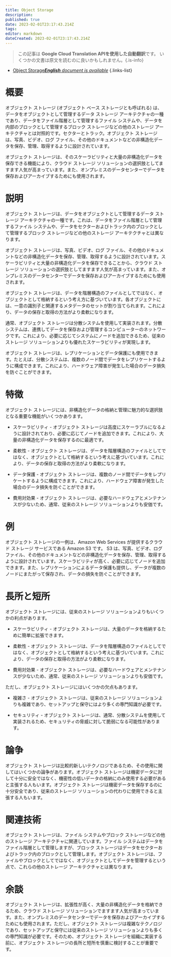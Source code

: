 ```yaml
---
title: Object Storage
description: 
published: true
date: 2023-02-01T23:17:43.214Z
tags: 
editor: markdown
dateCreated: 2023-02-01T23:17:43.214Z
---
```


> この記事は **Google Cloud Translation APIを使用した自動翻訳**です。
いくつかの文書は原文を読むのに良いかもしれません。{.is-info}



- [Object Storage***English** document is available*](/en/Knowledge-base/Dictionary/object-storage)
{.links-list}


# 概要
オブジェクト ストレージ (オブジェクト ベース ストレージとも呼ばれる) は、データをオブジェクトとして管理するデータ ストレージ アーキテクチャの一種であり、データをファイル階層として管理するファイル システムや、データを内部のブロックとして管理するブロック ストレージなどの他のストレージ アーキテクチャとは対照的です。セクターとトラック。オブジェクト ストレージは、写真、ビデオ、ログ ファイル、その他のドキュメントなどの非構造化データを保存、管理、取得するように設計されています。

オブジェクト ストレージは、そのスケーラビリティと大量の非構造化データを保存できる機能により、クラウド ストレージ ソリューションの選択肢としてますます人気が高まっています。また、オンプレミスのデータセンターでデータを保存およびアーカイブするためにも使用されます。

# 説明
オブジェクト ストレージは、データをオブジェクトとして管理するデータ ストレージ アーキテクチャの一種です。これは、データをファイル階層として管理するファイル システムや、データをセクターおよびトラック内のブロックとして管理するブロック ストレージなどの他のストレージ アーキテクチャとは異なります。

オブジェクト ストレージは、写真、ビデオ、ログ ファイル、その他のドキュメントなどの非構造化データを保存、管理、取得するように設計されています。スケーラビリティと大量の非構造化データを保存できることから、クラウド ストレージ ソリューションの選択肢としてますます人気が高まっています。また、オンプレミスのデータセンターでデータを保存およびアーカイブするためにも使用されます。

オブジェクト ストレージは、データを階層構造のファイルとしてではなく、オブジェクトとして格納するという考え方に基づいています。各オブジェクトには、一意の識別子と関連するメタデータのセットが割り当てられます。これにより、データの保存と取得の方法がより柔軟になります。

通常、オブジェクト ストレージは分散システムを使用して実装されます。分散システムは、連携してデータを保存および管理するコンピューターのネットワークです。これにより、必要に応じてシステムにノードを追加できるため、従来のストレージ ソリューションよりも優れたスケーラビリティが実現します。

オブジェクト ストレージは、レプリケーションとデータ保護にも使用できます。たとえば、分散システムは、複数のノード間でデータをレプリケートするように構成できます。これにより、ハードウェア障害が発生した場合のデータ損失を防ぐことができます。

# 特徴
オブジェクト ストレージには、非構造化データの格納と管理に魅力的な選択肢となる重要な機能がいくつかあります。

* スケーラビリティ - オブジェクト ストレージは高度にスケーラブルになるように設計されており、必要に応じてノードを追加できます。これにより、大量の非構造化データを保存するのに最適です。

* 柔軟性 - オブジェクト ストレージは、データを階層構造のファイルとしてではなく、オブジェクトとして格納するという考えに基づいています。これにより、データの保存と取得の方法がより柔軟になります。

* データ保護 - オブジェクト ストレージは、複数のノード間でデータをレプリケートするように構成できます。これにより、ハードウェア障害が発生した場合のデータ損失を防ぐことができます。

* 費用対効果 - オブジェクト ストレージは、必要なハードウェアとメンテナンスが少ないため、通常、従来のストレージ ソリューションよりも安価です。

# 例
オブジェクト ストレージの一例は、Amazon Web Services が提供するクラウド ストレージ サービスである Amazon S3 です。 S3 は、写真、ビデオ、ログ ファイル、その他のドキュメントなどの非構造化データを保存、管理、取得するように設計されています。スケーラビリティが高く、必要に応じてノードを追加できます。また、レプリケーションによるデータ保護も提供し、データが複数のノードにまたがって保存され、データの損失を防ぐことができます。

# 長所と短所
オブジェクト ストレージには、従来のストレージ ソリューションよりもいくつかの利点があります。

* スケーラビリティ - オブジェクト ストレージは、大量のデータを格納するために簡単に拡張できます。

* 柔軟性 - オブジェクト ストレージは、データを階層構造のファイルとしてではなく、オブジェクトとして格納するという考えに基づいています。これにより、データの保存と取得の方法がより柔軟になります。

* 費用対効果 - オブジェクト ストレージは、必要なハードウェアとメンテナンスが少ないため、通常、従来のストレージ ソリューションよりも安価です。

ただし、オブジェクト ストレージにはいくつかの欠点もあります。

* 複雑さ - オブジェクト ストレージは、従来のストレージ ソリューションよりも複雑であり、セットアップと保守にはより多くの専門知識が必要です。

* セキュリティ - オブジェクト ストレージは、通常、分散システムを使用して実装されるため、セキュリティの脅威に対して脆弱になる可能性があります。

# 論争
オブジェクト ストレージは比較的新しいテクノロジであるため、その使用に関してはいくつかの論争があります。オブジェクト ストレージは機密データに対して十分に安全ではなく、機密性の低いデータの格納にのみ使用する必要があると主張する人もいます。オブジェクト ストレージは機密データを保存するのに十分安全であり、従来のストレージ ソリューションの代わりに使用できると主張する人もいます。

# 関連技術
オブジェクト ストレージは、ファイル システムやブロック ストレージなどの他のストレージ アーキテクチャに関連しています。ファイル システムはデータをファイル階層として管理しますが、ブロック ストレージはデータをセクターおよびトラック内のブロックとして管理します。オブジェクト ストレージは、ファイルやブロックとしてではなく、オブジェクトとしてデータを管理するという点で、これらの他のストレージ アーキテクチャとは異なります。

# 余談
オブジェクト ストレージは、拡張性が高く、大量の非構造化データを格納できるため、クラウド ストレージ ソリューションでますます人気が高まっています。また、オンプレミスのデータセンターでデータを保存およびアーカイブするためにも使用されます。ただし、オブジェクト ストレージは複雑なテクノロジであり、セットアップと保守には従来のストレージ ソリューションよりも多くの専門知識が必要です。そのため、オブジェクト ストレージを組織に実装する前に、オブジェクト ストレージの長所と短所を慎重に検討することが重要です。